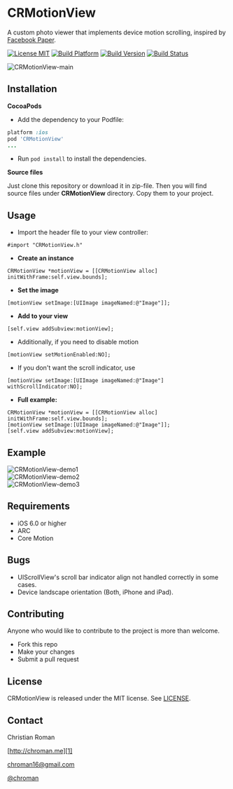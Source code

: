 CRMotionView
=======================
A custom photo viewer that implements device motion scrolling, inspired by [Facebook Paper][4].

[![License MIT](https://go-shields.herokuapp.com/license-MIT-blue.png)](https://github.com/chroman/CRMotionView/blob/master/LICENSE)
[![Build Platform](https://cocoapod-badges.herokuapp.com/p/CRMotionView/badge.png)](http://beta.cocoapods.org/?q=CRMotionView)
[![Build Version](https://cocoapod-badges.herokuapp.com/v/CRMotionView/badge.png)](http://beta.cocoapods.org/?q=CRMotionView)
[![Build Status](https://travis-ci.org/chroman/CRMotionView.png?branch=master)](https://travis-ci.org/chroman/CRMotionView)

![CRMotionView-main](http://chroman.me/wp-content/uploads/2014/02/main3.jpg)

Installation
-----

**CocoaPods**

* Add the dependency to your Podfile:
```ruby
platform :ios
pod 'CRMotionView'
...
```

* Run `pod install` to install the dependencies.

**Source files**

Just clone this repository or download it in zip-file. Then you will find source files under **CRMotionView** directory. Copy them to your project.

Usage
-----

* Import the header file to your view controller:
```objc
#import "CRMotionView.h"
```

* **Create an instance**
```objc
CRMotionView *motionView = [[CRMotionView alloc] initWithFrame:self.view.bounds];
```

* **Set the image**
```objc
[motionView setImage:[UIImage imageNamed:@"Image"]];
```

* **Add to your view**
```objc
[self.view addSubview:motionView];
```

* Additionally, if you need to disable motion
```objc
[motionView setMotionEnabled:NO];
```

* If you don't want the scroll indicator, use
```objc
[motionView setImage:[UIImage imageNamed:@"Image"] withScrollIndicator:NO];
```

* **Full example:**
```objc
CRMotionView *motionView = [[CRMotionView alloc] initWithFrame:self.view.bounds];
[motionView setImage:[UIImage imageNamed:@"Image"]];
[self.view addSubview:motionView];
```

Example
----------

![CRMotionView-demo1](http://chroman.me/wp-content/uploads/2014/02/example1.gif)
<br/>
![CRMotionView-demo2](http://chroman.me/wp-content/uploads/2014/02/example2.gif)
<br/>
![CRMotionView-demo3](http://chroman.me/wp-content/uploads/2014/02/example3.gif)

Requirements
----------
* iOS 6.0 or higher
* ARC
* Core Motion

Bugs
----------
* UIScrollView's scroll bar indicator align not handled correctly in some cases.
* Device landscape orientation (Both, iPhone and iPad).

Contributing
----------
Anyone who would like to contribute to the project is more than welcome.

* Fork this repo
* Make your changes
* Submit a pull request

## License
CRMotionView is released under the MIT license. See
[LICENSE](https://github.com/chroman/CRMotionView/blob/master/LICENSE).

Contact
----------

Christian Roman
  
[http://chroman.me][1]

[chroman16@gmail.com][2]

[@chroman][3] 

  [1]: http://chroman.me
  [2]: mailto:chroman16@gmail.com
  [3]: http://twitter.com/chroman
  [4]: https://itunes.apple.com/us/app/paper-stories-from-facebook/id794163692?mt=8
